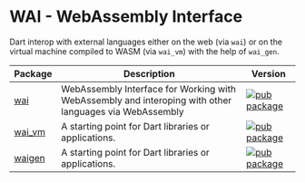 # WAI - WebAssembly Interface
Dart interop with external languages either on the web (via `wai`) or on the virtual machine compiled to WASM (via `wai_vm`) with the help of `wai_gen`.

| Package | Description | Version |
|---|---|---|
| [wai](wai/) | WebAssembly Interface for Working with WebAssembly and interoping with other languages via WebAssembly | [![pub package](https://img.shields.io/pub/v/wai.svg)](https://pub.dev/packages/wai) |
| [wai_vm](wai_vm/) | A starting point for Dart libraries or applications. | [![pub package](https://img.shields.io/pub/v/wai_vm.svg)](https://pub.dev/packages/wai_vm) |
| [waigen](waigen/) | A starting point for Dart libraries or applications. | [![pub package](https://img.shields.io/pub/v/waigen.svg)](https://pub.dev/packages/waigen) |